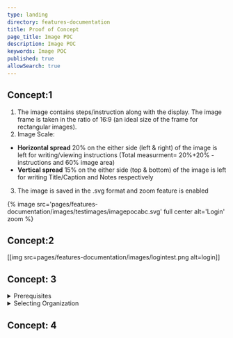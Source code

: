 ```yaml
---
type: landing
directory: features-documentation
title: Proof of Concept
page_title: Image POC
description: Image POC
keywords: Image POC
published: true
allowSearch: true
---
```

## Concept:1

1. The image contains steps/instruction along with the display. The image frame is taken in the ratio of 16:9 (an ideal size of the frame for rectangular images). <br>
2. Image Scale: <br>
- **Horizontal spread** 20% on the either side (left & right) of the image is left for writing/viewing instructions (Total measurment= 20%+20% - instructions and 60% image area)<br>
- **Vertical spread** 15% on the either side (top & bottom) of the image is left for writing Title/Caption and Notes respectively<br>
3. The image is saved in the .svg format and zoom feature is enabled

{% image src='pages/features-documentation/images/testimages/imagepocabc.svg' full center alt='Login' zoom %}

## Concept:2

[[img src=pages/features-documentation/images/logintest.png alt=login]]


## Concept: 3

<details>
    <summary>
        Prerequisites
    </summary>
    <table>
       <tr>
        <th style="width:35%;">Step</th>
        <th style="width:65%;">Screen</th>
       </tr>
       <tr>
         <td>1. You are logged in as the administrator<br>2. You are currently on <b>Home</b> page. You want to view, review and analyze content creation or consumption patterns<br>3. You have clicked  <b>Admin Dashboard</b> from the profile drop down 
        </td>
        <td><img src="pages/features-documentation/images/admindashboard/prerequisites.png"></td>
      </tr>
      </table>
    </details>
    
<details>
    <summary>
        Selecting Organization
    </summary>
    <table>
  <tr>
    <th style="width:35%;">Step</th>
    <th style="width:65%;">Screen</th>
  </tr>
  <tr>
    <td>1.Click <b>Select Organization</b> from the drop down, to select the organization for which you require the analytics</td>
     <td><img src="pages/features-documentation/images/admindashboard/selectorg.png"></td>
  </tr>
</table>
    </details>
    
## Concept: 4



